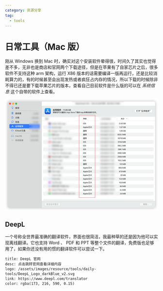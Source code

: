 ```yaml
---
category: 资源分享
tag: 
  - tools
---
```

# 日常工具（Mac 版）
刚从 Windows 换到 Mac 时，确实对这个安装软件晕得很，时间久了其实也觉得差不多，无非也是商店和官网两个下载途径，但是在苹果有了自家芯片之后，很多软件不支持这种 arm 架构，运行 X86 版本的话需要编译一版再运行，还是比较消耗算力的，有的时候甚至会出现发热或者疯狂占内存的情况，所以下载的时候除非不得已还是要下载苹果芯片的版本，查看自己目前软件是什么版的可以在 _系统信息_ 这个自带的软件上查看。

![软件版本](/assets/images/resource/tools/daily-tools/system-info.png "版本信息")

## DeepL

一个号称全世界最准确的翻译软件，界面也很简洁，我最种草的还是因为他可以实现离线翻译。它也支持 Word 、 PDF 和 PPT 等整个文件的翻译，免费版也足够用了，如果你还没有用的惯的翻译软件可以尝试一下。

```card
title: DeepL 官网
desc: 点击跳转官网查看详细内容
logo: /assets/images/resource/tools/daily-tools/DeepL_Logo_darkBlue_v2.svg
link: https://www.deepl.com/translator
color: rgba(173, 216, 590, 0.15)
```